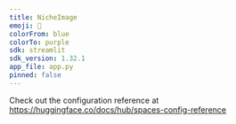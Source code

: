 ```yaml
---
title: NicheImage
emoji: 🏢
colorFrom: blue
colorTo: purple
sdk: streamlit
sdk_version: 1.32.1
app_file: app.py
pinned: false
---
```


Check out the configuration reference at https://huggingface.co/docs/hub/spaces-config-reference
